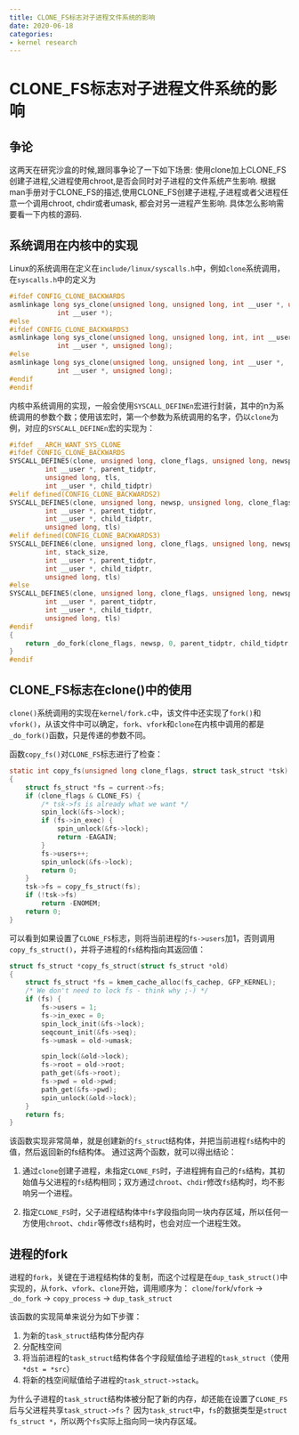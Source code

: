```yaml
---
title: CLONE_FS标志对子进程文件系统的影响
date: 2020-06-18
categories:
- kernel research
---
```


# CLONE_FS标志对子进程文件系统的影响

## 争论

这两天在研究沙盒的时候,跟同事争论了一下如下场景: 使用clone加上CLONE_FS创建子进程,父进程使用chroot,是否会同时对子进程的文件系统产生影响. 根据man手册对于CLONE_FS的描述,使用CLONE_FS创建子进程,子进程或者父进程任意一个调用chroot, chdir或者umask, 都会对另一进程产生影响. 具体怎么影响需要看一下内核的源码.

## 系统调用在内核中的实现

Linux的系统调用在定义在`include/linux/syscalls.h`中，例如`clone`系统调用，在`syscalls.h`中的定义为

``` C
#ifdef CONFIG_CLONE_BACKWARDS
asmlinkage long sys_clone(unsigned long, unsigned long, int __user *, unsigned long,
            int __user *);
#else
#ifdef CONFIG_CLONE_BACKWARDS3
asmlinkage long sys_clone(unsigned long, unsigned long, int, int __user *,
            int __user *, unsigned long);
#else
asmlinkage long sys_clone(unsigned long, unsigned long, int __user *,
            int __user *, unsigned long);
#endif
#endif
```

内核中系统调用的实现，一般会使用`SYSCALL_DEFINEn`宏进行封装，其中的n为系统调用的参数个数；使用该宏时，第一个参数为系统调用的名字，仍以`clone`为例，对应的`SYSCALL_DEFINEn`宏的实现为：

``` C
#ifdef __ARCH_WANT_SYS_CLONE
#ifdef CONFIG_CLONE_BACKWARDS
SYSCALL_DEFINE5(clone, unsigned long, clone_flags, unsigned long, newsp,
         int __user *, parent_tidptr,
         unsigned long, tls,
         int __user *, child_tidptr)
#elif defined(CONFIG_CLONE_BACKWARDS2)
SYSCALL_DEFINE5(clone, unsigned long, newsp, unsigned long, clone_flags,
         int __user *, parent_tidptr,
         int __user *, child_tidptr,
         unsigned long, tls)
#elif defined(CONFIG_CLONE_BACKWARDS3)
SYSCALL_DEFINE6(clone, unsigned long, clone_flags, unsigned long, newsp,
         int, stack_size,
         int __user *, parent_tidptr,
         int __user *, child_tidptr,
         unsigned long, tls)
#else
SYSCALL_DEFINE5(clone, unsigned long, clone_flags, unsigned long, newsp,
         int __user *, parent_tidptr,
         int __user *, child_tidptr,
         unsigned long, tls)
#endif
{
    return _do_fork(clone_flags, newsp, 0, parent_tidptr, child_tidptr, tls);
}
#endif
```

## CLONE_FS标志在clone()中的使用

`clone()`系统调用的实现在`kernel/fork.c`中，该文件中还实现了`fork()`和`vfork()`，从该文件中可以确定，`fork`、`vfork`和`clone`在内核中调用的都是`_do_fork()`函数，只是传递的参数不同。

函数`copy_fs()`对`CLONE_FS`标志进行了检查：

``` C
static int copy_fs(unsigned long clone_flags, struct task_struct *tsk)
{
	struct fs_struct *fs = current->fs;
	if (clone_flags & CLONE_FS) {
		/* tsk->fs is already what we want */
		spin_lock(&fs->lock);
		if (fs->in_exec) {
			spin_unlock(&fs->lock);
			return -EAGAIN;
		}
		fs->users++;
		spin_unlock(&fs->lock);
		return 0;
	}
	tsk->fs = copy_fs_struct(fs);
	if (!tsk->fs)
		return -ENOMEM;
	return 0;
}
```

可以看到如果设置了`CLONE_FS`标志，则将当前进程的`fs->users`加1，否则调用`copy_fs_struct()`，并将子进程的`fs`结构指向其返回值：

``` C
struct fs_struct *copy_fs_struct(struct fs_struct *old)
{
	struct fs_struct *fs = kmem_cache_alloc(fs_cachep, GFP_KERNEL);
	/* We don't need to lock fs - think why ;-) */
	if (fs) {
		fs->users = 1;
		fs->in_exec = 0;
		spin_lock_init(&fs->lock);
		seqcount_init(&fs->seq);
		fs->umask = old->umask;

		spin_lock(&old->lock);
		fs->root = old->root;
		path_get(&fs->root);
		fs->pwd = old->pwd;
		path_get(&fs->pwd);
		spin_unlock(&old->lock);
	}
	return fs;
}
```

该函数实现非常简单，就是创建新的`fs_struc`t结构体，并把当前进程`fs`结构中的值，然后返回新的fs结构体。
通过这两个函数，就可以得出结论：

1. 通过`clone`创建子进程，未指定`CLONE_FS`时，子进程拥有自己的`fs`结构，其初始值与父进程的`fs`结构相同；双方通过`chroot`、`chdir`修改`fs`结构时，均不影响另一个进程。

2. 指定`CLONE_FS`时，父子进程结构体中`fs`字段指向同一块内存区域，所以任何一方使用`chroot`、`chdir`等修改`fs`结构时，也会对应一个进程生效。

## 进程的fork

进程的`fork`，关键在于进程结构体的复制，而这个过程是在`dup_task_struct()`中实现的，从`fork`、`vfork`、`clone`开始，调用顺序为：
`clone`/`fork`/`vfork` -> `_do_fork` -> `copy_process` -> `dup_task_struct`

该函数的实现简单来说分为如下步骤：

1. 为新的`task_struct`结构体分配内存
2. 分配栈空间
3. 将当前进程的`task_struct`结构体各个字段赋值给子进程的`task_struct`（使用`*dst = *src`）
4. 将新的栈空间赋值给子进程的`task_struct->stack`。

为什么子进程的`task_struct`结构体被分配了新的内存，却还能在设置了`CLONE_FS`后与父进程共享`task_struct->fs`？
因为`task_struct`中，`fs`的数据类型是`struct fs_struct *`，所以两个`fs`实际上指向同一块内存区域。
